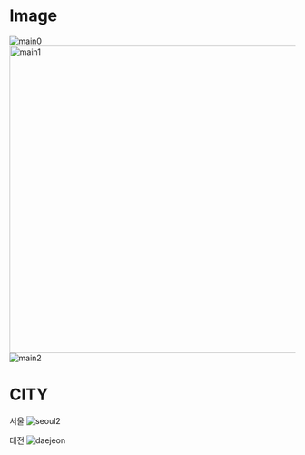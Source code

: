 # Image
![main0](https://github.com/Foohang/Image/assets/72538151/96d93766-e4fa-4a8d-87c9-380df95e02c2)
<img width="540" alt="main1" src="https://github.com/Foohang/Image/assets/72538151/42000ef3-17a0-44eb-8d4c-538282772e7a">
![main2](https://github.com/Foohang/Image/assets/72538151/7185a9a4-6b52-4610-b8e2-c383270f226d)

# CITY
서울
![seoul2](https://github.com/Foohang/Image/assets/72538151/b9184172-a274-4a93-b9e5-770e30d23884)

대전
![daejeon](https://github.com/Foohang/Image/assets/72538151/b1c6ca36-330d-4f58-972a-70a5d8b40b55)
